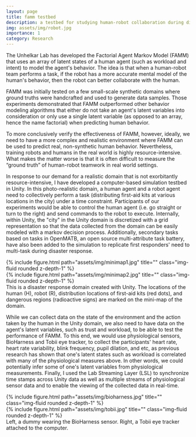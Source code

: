 ```yaml
---
layout: page
title: famm testbed
description: a testbed for studying human-robot collaboration during disaster response
img: assets/img/robot.jpg
importance: 1
category: Research
---
```


The Unhelkar Lab has developed the Factorial Agent Markov Model (FAMM) that uses an array of latent states of a human agent (such as workload and intent) to model the agent's behavior. The idea is that when a human-robot team performs a task, if the robot has a more accurate mental model of the human's behavior, then the robot can better collaborate with the human.

FAMM was initially tested on a few small-scale synthetic domains where ground truths were handcrafted and used to generate data samples. Those experiments demonstrated that FAMM outperformed other behavior modeling algorithms that either do not take an agent's latent variables into consideration or only use a single latent variable (as opposed to an array, hence the name factorial) when predicting human behavior.

To more conclusively verify the effectiveness of FAMM, however, ideally, we need to have a more complex and realistic environment where FAMM can be used to predict real, non-synthetic human behavior. Nevertheless, training robots and humans in the real world is highly resource-intensive. What makes the matter worse is that it is often difficult to measure the “ground truth” of human-robot teamwork in real world settings.

In response to our demand for a realistic domain that is not exorbitantly resource-intensive, I have developed a computer-based simulation testbed in Unity. In this photo-realistic domain, a human agent and a robot agent need to collectively perform a task (distributing first-aid kits at various locations in the city) under a time constraint. Participants of our experiments would be able to control the human agent (i.e. go straight or turn to the right) and send commands to the robot to execute. Internally, within Unity, the "city" in the Unity domain is discretized with a grid representation so that the data collected from the domain can be easily modeled with a markov decision process. Additionally, secondary tasks based on tasks in OpenMATB, an open source multi-attribute task battery, have also been added to the simulation to replicate first responders' need to multi-task during disaster response.

<div class="row">
    <div class="col-sm-8 mt-3 mt-md-0">
        {% include figure.html path="assets/img/minimap1.jpg" title="" class="img-fluid rounded z-depth-1" %}
    </div>
    <div class="col-sm-4 mt-3 mt-md-15">
        {% include figure.html path="assets/img/minimap2.jpg" title="" class="img-fluid rounded z-depth-1" %}
    </div>
</div>
<div class="caption">
    This is a disaster response domain created with Unity. The locations of the human (H), robot (R), distribution locations of first-aid kits (red dots), and dangerous regions (radioactive signs) are marked on the mini-map of the domain.
</div>

While we can collect data on the state of the environment and the action taken by the human in the Unity domain, we also need to have data on the agent's latent variables, such as trust and workload, to be able to test the performance of FAMM. To this end, we would use physiological sensors, BioHarness and Tobii eye tracker, to collect the participants' heart rate, heart rate variability, blink frequency, pupil dilation, and etc, as previous research has shown that one's latent states such as workload is correlated with many of the physiological measures above. In other words, we could potentially infer some of one's latent variables from physiological measurements. Finally, I used the Lab Streaming Layer (LSL) to synchronize time stamps across Unity data as well as multiple streams of physiological sensor data and to enable the viewing of the collected data in real-time.

<div class="row">
    <div class="col-sm-6 mt-3 mt-md-0">
        {% include figure.html path="assets/img/bioharness.jpg" title="" class="img-fluid rounded z-depth-1" %}
    </div>
    <div class="col-sm-6 mt-3 mt-md-15">
        {% include figure.html path="assets/img/tobii.jpg" title="" class="img-fluid rounded z-depth-1" %}
    </div>
</div>
<div class="caption">
    Left, a dummy wearing the BioHarness sensor. Right, a Tobii eye tracker attached to the computer.
</div>
